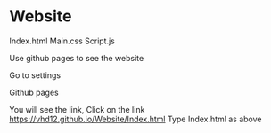 # Website
Index.html
Main.css
Script.js



Use github pages to see the website 

Go to settings

Github pages 

You will see the link, Click on the link https://vhd12.github.io/Website/Index.html
Type Index.html as above
